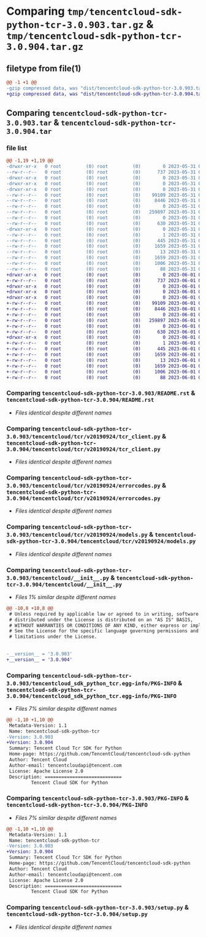 # Comparing `tmp/tencentcloud-sdk-python-tcr-3.0.903.tar.gz` & `tmp/tencentcloud-sdk-python-tcr-3.0.904.tar.gz`

## filetype from file(1)

```diff
@@ -1 +1 @@
-gzip compressed data, was "dist/tencentcloud-sdk-python-tcr-3.0.903.tar", last modified: Wed May 31 02:21:45 2023, max compression
+gzip compressed data, was "dist/tencentcloud-sdk-python-tcr-3.0.904.tar", last modified: Thu Jun  1 02:47:18 2023, max compression
```

## Comparing `tencentcloud-sdk-python-tcr-3.0.903.tar` & `tencentcloud-sdk-python-tcr-3.0.904.tar`

### file list

```diff
@@ -1,19 +1,19 @@
-drwxr-xr-x   0 root         (0) root         (0)        0 2023-05-31 02:21:44.000000 tencentcloud-sdk-python-tcr-3.0.903/
--rw-r--r--   0 root         (0) root         (0)      737 2023-05-31 02:21:44.000000 tencentcloud-sdk-python-tcr-3.0.903/README.rst
-drwxr-xr-x   0 root         (0) root         (0)        0 2023-05-31 02:21:44.000000 tencentcloud-sdk-python-tcr-3.0.903/tencentcloud/
-drwxr-xr-x   0 root         (0) root         (0)        0 2023-05-31 02:21:44.000000 tencentcloud-sdk-python-tcr-3.0.903/tencentcloud/tcr/
-drwxr-xr-x   0 root         (0) root         (0)        0 2023-05-31 02:21:44.000000 tencentcloud-sdk-python-tcr-3.0.903/tencentcloud/tcr/v20190924/
--rw-r--r--   0 root         (0) root         (0)    99109 2023-05-31 02:21:44.000000 tencentcloud-sdk-python-tcr-3.0.903/tencentcloud/tcr/v20190924/tcr_client.py
--rw-r--r--   0 root         (0) root         (0)     8446 2023-05-31 02:21:44.000000 tencentcloud-sdk-python-tcr-3.0.903/tencentcloud/tcr/v20190924/errorcodes.py
--rw-r--r--   0 root         (0) root         (0)        0 2023-05-31 02:21:44.000000 tencentcloud-sdk-python-tcr-3.0.903/tencentcloud/tcr/v20190924/__init__.py
--rw-r--r--   0 root         (0) root         (0)   259897 2023-05-31 02:21:44.000000 tencentcloud-sdk-python-tcr-3.0.903/tencentcloud/tcr/v20190924/models.py
--rw-r--r--   0 root         (0) root         (0)        0 2023-05-31 02:21:44.000000 tencentcloud-sdk-python-tcr-3.0.903/tencentcloud/tcr/__init__.py
--rw-r--r--   0 root         (0) root         (0)      630 2023-05-31 02:21:44.000000 tencentcloud-sdk-python-tcr-3.0.903/tencentcloud/__init__.py
-drwxr-xr-x   0 root         (0) root         (0)        0 2023-05-31 02:21:44.000000 tencentcloud-sdk-python-tcr-3.0.903/tencentcloud_sdk_python_tcr.egg-info/
--rw-r--r--   0 root         (0) root         (0)        1 2023-05-31 02:21:44.000000 tencentcloud-sdk-python-tcr-3.0.903/tencentcloud_sdk_python_tcr.egg-info/dependency_links.txt
--rw-r--r--   0 root         (0) root         (0)      445 2023-05-31 02:21:44.000000 tencentcloud-sdk-python-tcr-3.0.903/tencentcloud_sdk_python_tcr.egg-info/SOURCES.txt
--rw-r--r--   0 root         (0) root         (0)     1659 2023-05-31 02:21:44.000000 tencentcloud-sdk-python-tcr-3.0.903/tencentcloud_sdk_python_tcr.egg-info/PKG-INFO
--rw-r--r--   0 root         (0) root         (0)       13 2023-05-31 02:21:44.000000 tencentcloud-sdk-python-tcr-3.0.903/tencentcloud_sdk_python_tcr.egg-info/top_level.txt
--rw-r--r--   0 root         (0) root         (0)     1659 2023-05-31 02:21:44.000000 tencentcloud-sdk-python-tcr-3.0.903/PKG-INFO
--rw-r--r--   0 root         (0) root         (0)     1006 2023-05-31 02:21:44.000000 tencentcloud-sdk-python-tcr-3.0.903/setup.py
--rw-r--r--   0 root         (0) root         (0)       88 2023-05-31 02:21:45.000000 tencentcloud-sdk-python-tcr-3.0.903/setup.cfg
+drwxr-xr-x   0 root         (0) root         (0)        0 2023-06-01 02:47:18.000000 tencentcloud-sdk-python-tcr-3.0.904/
+-rw-r--r--   0 root         (0) root         (0)      737 2023-06-01 02:47:18.000000 tencentcloud-sdk-python-tcr-3.0.904/README.rst
+drwxr-xr-x   0 root         (0) root         (0)        0 2023-06-01 02:47:18.000000 tencentcloud-sdk-python-tcr-3.0.904/tencentcloud/
+drwxr-xr-x   0 root         (0) root         (0)        0 2023-06-01 02:47:18.000000 tencentcloud-sdk-python-tcr-3.0.904/tencentcloud/tcr/
+drwxr-xr-x   0 root         (0) root         (0)        0 2023-06-01 02:47:18.000000 tencentcloud-sdk-python-tcr-3.0.904/tencentcloud/tcr/v20190924/
+-rw-r--r--   0 root         (0) root         (0)    99109 2023-06-01 02:47:18.000000 tencentcloud-sdk-python-tcr-3.0.904/tencentcloud/tcr/v20190924/tcr_client.py
+-rw-r--r--   0 root         (0) root         (0)     8446 2023-06-01 02:47:18.000000 tencentcloud-sdk-python-tcr-3.0.904/tencentcloud/tcr/v20190924/errorcodes.py
+-rw-r--r--   0 root         (0) root         (0)        0 2023-06-01 02:47:18.000000 tencentcloud-sdk-python-tcr-3.0.904/tencentcloud/tcr/v20190924/__init__.py
+-rw-r--r--   0 root         (0) root         (0)   259897 2023-06-01 02:47:18.000000 tencentcloud-sdk-python-tcr-3.0.904/tencentcloud/tcr/v20190924/models.py
+-rw-r--r--   0 root         (0) root         (0)        0 2023-06-01 02:47:18.000000 tencentcloud-sdk-python-tcr-3.0.904/tencentcloud/tcr/__init__.py
+-rw-r--r--   0 root         (0) root         (0)      630 2023-06-01 02:47:18.000000 tencentcloud-sdk-python-tcr-3.0.904/tencentcloud/__init__.py
+drwxr-xr-x   0 root         (0) root         (0)        0 2023-06-01 02:47:18.000000 tencentcloud-sdk-python-tcr-3.0.904/tencentcloud_sdk_python_tcr.egg-info/
+-rw-r--r--   0 root         (0) root         (0)        1 2023-06-01 02:47:18.000000 tencentcloud-sdk-python-tcr-3.0.904/tencentcloud_sdk_python_tcr.egg-info/dependency_links.txt
+-rw-r--r--   0 root         (0) root         (0)      445 2023-06-01 02:47:18.000000 tencentcloud-sdk-python-tcr-3.0.904/tencentcloud_sdk_python_tcr.egg-info/SOURCES.txt
+-rw-r--r--   0 root         (0) root         (0)     1659 2023-06-01 02:47:18.000000 tencentcloud-sdk-python-tcr-3.0.904/tencentcloud_sdk_python_tcr.egg-info/PKG-INFO
+-rw-r--r--   0 root         (0) root         (0)       13 2023-06-01 02:47:18.000000 tencentcloud-sdk-python-tcr-3.0.904/tencentcloud_sdk_python_tcr.egg-info/top_level.txt
+-rw-r--r--   0 root         (0) root         (0)     1659 2023-06-01 02:47:18.000000 tencentcloud-sdk-python-tcr-3.0.904/PKG-INFO
+-rw-r--r--   0 root         (0) root         (0)     1006 2023-06-01 02:47:18.000000 tencentcloud-sdk-python-tcr-3.0.904/setup.py
+-rw-r--r--   0 root         (0) root         (0)       88 2023-06-01 02:47:18.000000 tencentcloud-sdk-python-tcr-3.0.904/setup.cfg
```

### Comparing `tencentcloud-sdk-python-tcr-3.0.903/README.rst` & `tencentcloud-sdk-python-tcr-3.0.904/README.rst`

 * *Files identical despite different names*

### Comparing `tencentcloud-sdk-python-tcr-3.0.903/tencentcloud/tcr/v20190924/tcr_client.py` & `tencentcloud-sdk-python-tcr-3.0.904/tencentcloud/tcr/v20190924/tcr_client.py`

 * *Files identical despite different names*

### Comparing `tencentcloud-sdk-python-tcr-3.0.903/tencentcloud/tcr/v20190924/errorcodes.py` & `tencentcloud-sdk-python-tcr-3.0.904/tencentcloud/tcr/v20190924/errorcodes.py`

 * *Files identical despite different names*

### Comparing `tencentcloud-sdk-python-tcr-3.0.903/tencentcloud/tcr/v20190924/models.py` & `tencentcloud-sdk-python-tcr-3.0.904/tencentcloud/tcr/v20190924/models.py`

 * *Files identical despite different names*

### Comparing `tencentcloud-sdk-python-tcr-3.0.903/tencentcloud/__init__.py` & `tencentcloud-sdk-python-tcr-3.0.904/tencentcloud/__init__.py`

 * *Files 1% similar despite different names*

```diff
@@ -10,8 +10,8 @@
 # Unless required by applicable law or agreed to in writing, software
 # distributed under the License is distributed on an "AS IS" BASIS,
 # WITHOUT WARRANTIES OR CONDITIONS OF ANY KIND, either express or implied.
 # See the License for the specific language governing permissions and
 # limitations under the License.
 
 
-__version__ = '3.0.903'
+__version__ = '3.0.904'
```

### Comparing `tencentcloud-sdk-python-tcr-3.0.903/tencentcloud_sdk_python_tcr.egg-info/PKG-INFO` & `tencentcloud-sdk-python-tcr-3.0.904/tencentcloud_sdk_python_tcr.egg-info/PKG-INFO`

 * *Files 7% similar despite different names*

```diff
@@ -1,10 +1,10 @@
 Metadata-Version: 1.1
 Name: tencentcloud-sdk-python-tcr
-Version: 3.0.903
+Version: 3.0.904
 Summary: Tencent Cloud Tcr SDK for Python
 Home-page: https://github.com/TencentCloud/tencentcloud-sdk-python
 Author: Tencent Cloud
 Author-email: tencentcloudapi@tencent.com
 License: Apache License 2.0
 Description: ============================
         Tencent Cloud SDK for Python
```

### Comparing `tencentcloud-sdk-python-tcr-3.0.903/PKG-INFO` & `tencentcloud-sdk-python-tcr-3.0.904/PKG-INFO`

 * *Files 7% similar despite different names*

```diff
@@ -1,10 +1,10 @@
 Metadata-Version: 1.1
 Name: tencentcloud-sdk-python-tcr
-Version: 3.0.903
+Version: 3.0.904
 Summary: Tencent Cloud Tcr SDK for Python
 Home-page: https://github.com/TencentCloud/tencentcloud-sdk-python
 Author: Tencent Cloud
 Author-email: tencentcloudapi@tencent.com
 License: Apache License 2.0
 Description: ============================
         Tencent Cloud SDK for Python
```

### Comparing `tencentcloud-sdk-python-tcr-3.0.903/setup.py` & `tencentcloud-sdk-python-tcr-3.0.904/setup.py`

 * *Files identical despite different names*

